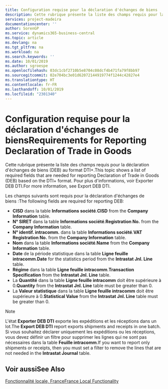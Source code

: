 ```yaml
---
title: Configuration requise pour la déclaration d'échanges de biens
description: Cette rubrique présente la liste des champs requis pour la déclaration d'échanges de biens (DEB) au format DTI+.
services: project-madeira
documentationcenter: ''
author: SorenGP
ms.service: dynamics365-business-central
ms.topic: article
ms.devlang: na
ms.tgt_pltfrm: na
ms.workload: na
ms.search.keywords: ''
ms.date: 10/01/2019
ms.author: sgroespe
ms.openlocfilehash: 03dc1cbf2710b5e8704c08dcf4b471fa79f8bb97
ms.sourcegitcommit: 02e704bc3e01d62072144919774f1244c42827e4
ms.translationtype: HT
ms.contentlocale: fr-FR
ms.lasthandoff: 10/01/2019
ms.locfileid: "2301340"
---
```

# <a name="requirements-for-reporting-declaration-of-trade-in-goods"></a><span data-ttu-id="781c3-103">Configuration requise pour la déclaration d'échanges de biens</span><span class="sxs-lookup"><span data-stu-id="781c3-103">Requirements for Reporting Declaration of Trade in Goods</span></span>
<span data-ttu-id="781c3-104">Cette rubrique présente la liste des champs requis pour la déclaration d'échanges de biens (DEB) au format DTI+.</span><span class="sxs-lookup"><span data-stu-id="781c3-104">This topic shows a list of required fields that are needed for reporting Declaration of Trade in Goods (DEB) based on the DTI+ format.</span></span> <span data-ttu-id="781c3-105">Pour plus d'informations, voir Exporter DEB DTI.</span><span class="sxs-lookup"><span data-stu-id="781c3-105">For more information, see Export DEB DTI.</span></span>  

<span data-ttu-id="781c3-106">Les champs suivants sont requis pour la déclaration d'échanges de biens :</span><span class="sxs-lookup"><span data-stu-id="781c3-106">The following fields are required for reporting DEB:</span></span>  

- <span data-ttu-id="781c3-107">**CISD** dans la table **Informations société**.</span><span class="sxs-lookup"><span data-stu-id="781c3-107">**CISD** from the **Company Information** table.</span></span>  
- <span data-ttu-id="781c3-108">**N° SIRET** dans la table **Informations société**.</span><span class="sxs-lookup"><span data-stu-id="781c3-108">**Registration No.** from the **Company Information** table.</span></span>  
- <span data-ttu-id="781c3-109">**N° identif. intracomm.** dans la table **Informations société**.</span><span class="sxs-lookup"><span data-stu-id="781c3-109">**VAT Registration No.** from the **Company Information** table.</span></span>  
- <span data-ttu-id="781c3-110">**Nom** dans la table **Informations société**.</span><span class="sxs-lookup"><span data-stu-id="781c3-110">**Name** from the **Company Information** table.</span></span>  
- <span data-ttu-id="781c3-111">**Date** de la période statistique dans la table **Ligne feuille intracomm**.</span><span class="sxs-lookup"><span data-stu-id="781c3-111">**Date** for the statistics period from the **Intrastat Jnl. Line** table.</span></span>  
- <span data-ttu-id="781c3-112">**Régime** dans la table **Ligne feuille intracomm**.</span><span class="sxs-lookup"><span data-stu-id="781c3-112">**Transaction Specification** from the **Intrastat Jnl. Line** table.</span></span>  
- <span data-ttu-id="781c3-113">La **Quantité** dans la table **Ligne feuille intracomm** doit être supérieure à 0.</span><span class="sxs-lookup"><span data-stu-id="781c3-113">**Quantity** from the **Intrastat Jnl. Line** table must be greater than 0.</span></span>  
- <span data-ttu-id="781c3-114">La **Valeur statistique** dans la table **Ligne feuille intracomm** doit être supérieure à 0.</span><span class="sxs-lookup"><span data-stu-id="781c3-114">**Statistical Value** from the **Intrastat Jnl. Line** table must be greater than 0.</span></span>  

> [!NOTE]  
>  <span data-ttu-id="781c3-115">L'état **Exporter DEB DTI** exporte les expéditions et les réceptions dans un lot.</span><span class="sxs-lookup"><span data-stu-id="781c3-115">The **Export DEB DTI** report exports shipments and receipts in one batch.</span></span> <span data-ttu-id="781c3-116">Si vous souhaitez déclarer uniquement les expéditions ou les réceptions, vous devez définir un filtre pour supprimer les lignes qui ne sont pas nécessaires dans la table **Feuille intracomm**.</span><span class="sxs-lookup"><span data-stu-id="781c3-116">If you want to report only shipments or receipts, then you must set a filter to remove the lines that are not needed in the **Intrastat Journal** table.</span></span>  

## <a name="see-also"></a><span data-ttu-id="781c3-117">Voir aussi</span><span class="sxs-lookup"><span data-stu-id="781c3-117">See Also</span></span>  
[<span data-ttu-id="781c3-118">Fonctionnalité locale, France</span><span class="sxs-lookup"><span data-stu-id="781c3-118">France Local Functionality</span></span>](france-local-functionality.md)

